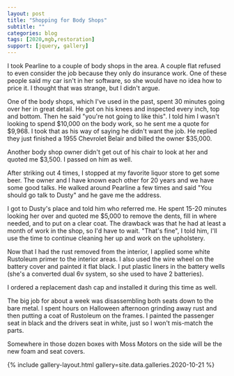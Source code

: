 ```yaml
---
layout: post
title: "Shopping for Body Shops"
subtitle: ""
categories: blog
tags: [2020,mgb,restoration]
support: [jquery, gallery]
---
```


I took Pearline to a couple of body shops in the area. A couple flat refused to even consider the job because
they only do insurance work. One of these people said my car isn't in her software, so she would have no idea
how to price it. I thought that was strange, but I didn't argue.

<!--more-->

One of the body shops, which I've used in the past, spent 30 minutes going over her in great detail. He got
on his knees and inspected every inch, top and bottom. Then he said "you're not going to like this". I told
him I wasn't looking to spend $10,000 on the body work, so he sent me a quote for $9,968. I took that as his
way of saying he didn't want the job. He replied they just finished a 1955 Chevrolet Belair and billed the
owner $35,000. 

Another body shop owner didn't get out of his chair to look at her and quoted me $3,500. I passed on him as
well.

After striking out 4 times, I stopped at my favorite liquor store to get some beer. The owner and I have
known each other for 20 years and we have some good talks. He walked around Pearline a few times and said
"You should go talk to Dusty" and he gave me the address. 

I got to Dusty's place and told him who referred me. He spent 15-20 minutes looking her over and quoted me 
$5,000 to remove the dents, fill in where needed, and to put on a clear coat. The drawback was that he had 
at least a month of work in the shop, so I'd have to wait. "That's fine", I told him, I'll use the time to
continue cleaning her up and work on the upholstery.

Now that I had the rust removed from the interior, I applied some white Rustoleum primer to the interior 
areas. I also used the wire wheel on the battery cover and painted it flat black. I put plastic liners
in the battery wells (she's a converted dual 6v system, so she used to have 2 batteries).

I ordered a replacement dash cap and installed it during this time as well.

The big job for about a week was disassembling both seats down to the bare metal. I spent hours on
Halloween afternoon grinding away rust and then putting a coat of Rustoleum on the frames. I painted the
passenger seat in black and the drivers seat in white, just so I won't mis-match the parts.

Somewhere in those dozen boxes with Moss Motors on the side will be the new foam and seat covers.

{% include gallery-layout.html gallery=site.data.galleries.2020-10-21 %}
